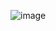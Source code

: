 ![image](https://github.com/Alexander-Domnenko/homework_computer_vision/assets/91257943/4a2ed4e1-1918-498a-ab0e-6e292e412a74)
